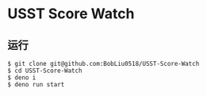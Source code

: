 # USST Score Watch

## 运行

```shell
$ git clone git@github.com:BobLiu0518/USST-Score-Watch
$ cd USST-Score-Watch
$ deno i
$ deno run start
```
